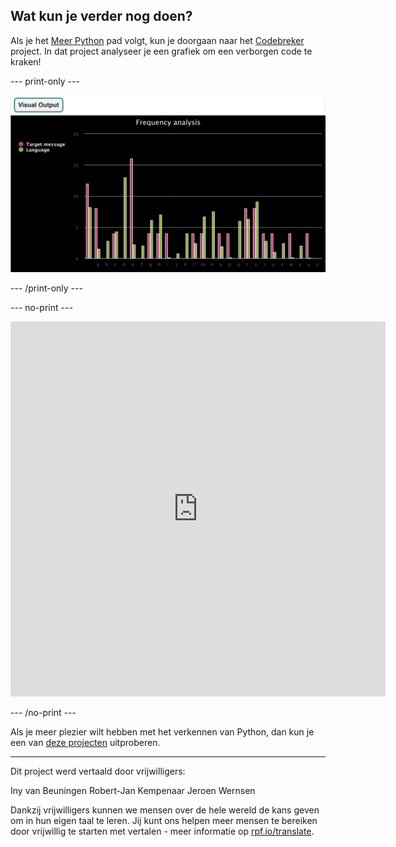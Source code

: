 ## Wat kun je verder nog doen?

Als je het [Meer Python](https://projects.raspberrypi.org/nl-NL/pathways/more-python) pad volgt, kun je doorgaan naar het [Codebreker](https://projects.raspberrypi.org/nl-NL/projects/codebreaker/) project. In dat project analyseer je een grafiek om een verborgen code te kraken!

--- print-only ---

![Het codebreker project.](images/codebreaker.png)

--- /print-only ---

--- no-print ---

<iframe src="https://editor.raspberrypi.org/nl-NL/embed/viewer/codebreaker-project-example" width="600" height="600" frameborder="0" marginwidth="0" marginheight="0" allowfullscreen>
</iframe>

--- /no-print ---

Als je meer plezier wilt hebben met het verkennen van Python, dan kun je een van [deze projecten](https://projects.raspberrypi.org/nl-NL/projects?software%5B%5D=python) uitproberen.

***

Dit project werd vertaald door vrijwilligers:

Iny van Beuningen
Robert-Jan Kempenaar
Jeroen Wernsen

Dankzij vrijwilligers kunnen we mensen over de hele wereld de kans geven om in hun eigen taal te leren. Jij kunt ons helpen meer mensen te bereiken door vrijwillig te starten met vertalen - meer informatie op [rpf.io/translate](https://rpf.io/translate).
